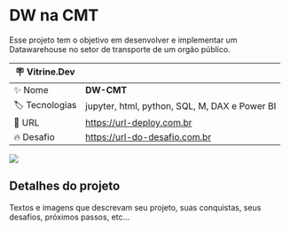 # DW na CMT

Esse projeto tem o objetivo em desenvolver e implementar um Datawarehouse no setor de transporte de um orgão público. 

| :placard: Vitrine.Dev |     |
| -------------  | --- |
| :sparkles: Nome        | **DW-CMT**
| :label: Tecnologias | jupyter, html, python, SQL, M, DAX e Power BI
| :rocket: URL         | https://url-deploy.com.br
| :fire: Desafio     | https://url-do-desafio.com.br

<!-- Inserir imagem com a #vitrinedev ao final do link -->
![]([https://via.placeholder.com/1200x500.png?text=imagem+lindona+do+meu+projeto#vitrinedev](https://ifsergipe.sharepoint.com/sites/sofaltouacereja))

## Detalhes do projeto

Textos e imagens que descrevam seu projeto, suas conquistas, seus desafios, próximos passos, etc...
